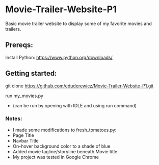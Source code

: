 # Movie-Trailer-Website-P1
Basic movie trailer website to display some of my favorite movies and trailers. 

## Prereqs:
Install Python:  https://www.python.org/downloads/

## Getting started:
git clone https://github.com/eduderewicz/Movie-Trailer-Website-P1.git

run my_movies.py
 * (can be run by opening with IDLE and using run command)

### Notes:
* I made some modifications to fresh_tomatoes.py:
 * Page Title
 * Navbar Title
 * On-hover background color to a shade of blue
 * Added movie tagline/storyline beneath Movie title 
* My project was tested in Google Chrome
